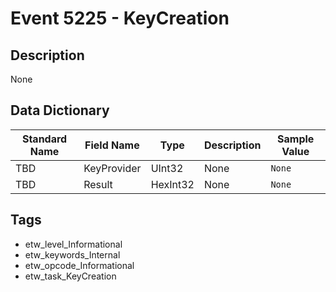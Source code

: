 # Event 5225 - KeyCreation

## Description
None

## Data Dictionary
|Standard Name|Field Name|Type|Description|Sample Value|
|---|---|---|---|---|
|TBD|KeyProvider|UInt32|None|`None`|
|TBD|Result|HexInt32|None|`None`|

## Tags
* etw_level_Informational
* etw_keywords_Internal
* etw_opcode_Informational
* etw_task_KeyCreation
